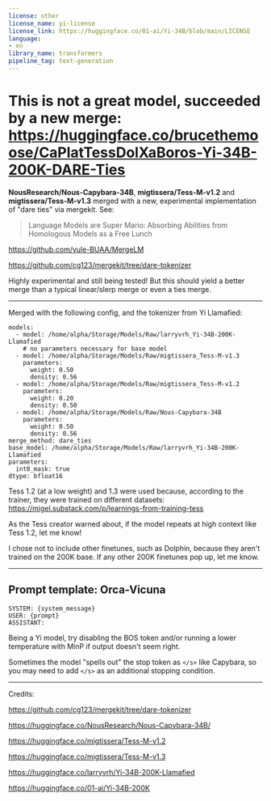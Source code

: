```yaml
---
license: other
license_name: yi-license
license_link: https://huggingface.co/01-ai/Yi-34B/blob/main/LICENSE
language:
- en
library_name: transformers
pipeline_tag: text-generation
---
```

# This is not a great model, succeeded by a new merge: **https://huggingface.co/brucethemoose/CaPlatTessDolXaBoros-Yi-34B-200K-DARE-Ties**

**NousResearch/Nous-Capybara-34B**, **migtissera/Tess-M-v1.2** and **migtissera/Tess-M-v1.3** merged with a new, experimental implementation of "dare ties" via mergekit. See:

> Language Models are Super Mario: Absorbing Abilities from Homologous Models as a Free Lunch

https://github.com/yule-BUAA/MergeLM

https://github.com/cg123/mergekit/tree/dare-tokenizer

Highly experimental and still being tested! But this should yield a better merge than a typical linear/slerp merge or even a ties merge.
***

Merged with the following config, and the tokenizer from Yi Llamafied:
```
models:
  - model: /home/alpha/Storage/Models/Raw/larryvrh_Yi-34B-200K-Llamafied
    # no parameters necessary for base model
  - model: /home/alpha/Storage/Models/Raw/migtissera_Tess-M-v1.3
    parameters:
      weight: 0.50
      density: 0.56
  - model: /home/alpha/Storage/Models/Raw/migtissera_Tess-M-v1.2
    parameters:
      weight: 0.20
      density: 0.50
  - model: /home/alpha/Storage/Models/Raw/Nous-Capybara-34B
    parameters:
      weight: 0.50
      density: 0.56
merge_method: dare_ties
base_model: /home/alpha/Storage/Models/Raw/larryvrh_Yi-34B-200K-Llamafied
parameters:
  int8_mask: true
dtype: bfloat16
```

Tess 1.2 (at a low weight) and 1.3 were used because, according to the trainer, they were trained on different datasets: https://migel.substack.com/p/learnings-from-training-tess

As the Tess creator warned about, if the model repeats at high context like Tess 1.2, let me know!

I chose not to include other finetunes, such as Dolphin, because they aren't trained on the 200K base. If any other 200K finetunes pop up, let me know.

***

## Prompt template: Orca-Vicuna

```
SYSTEM: {system_message}
USER: {prompt}
ASSISTANT:

```
Being a Yi model, try disabling the BOS token and/or running a lower temperature with MinP if output doesn't seem right.

Sometimes the model "spells out" the stop token as `</s>` like Capybara, so you may need to add `</s>` as an additional stopping condition. 

***

Credits:

https://github.com/cg123/mergekit/tree/dare-tokenizer

https://huggingface.co/NousResearch/Nous-Capybara-34B/

https://huggingface.co/migtissera/Tess-M-v1.2

https://huggingface.co/migtissera/Tess-M-v1.3

https://huggingface.co/larryvrh/Yi-34B-200K-Llamafied

https://huggingface.co/01-ai/Yi-34B-200K